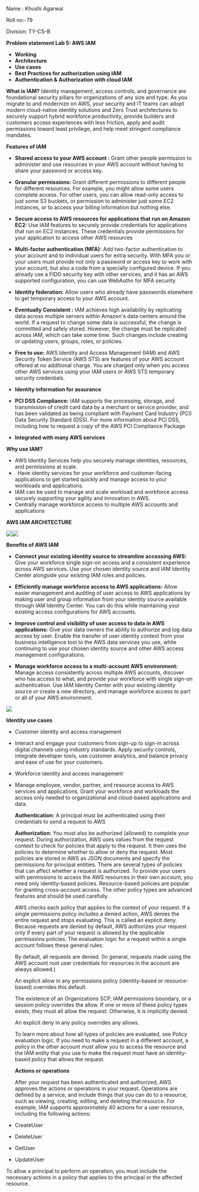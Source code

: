 ﻿Name : Khushi Agarwal

Roll no:-79

Division: TY-CS-B

**Problem statement Lab 5: AWS IAM**

- **Working**
- **Architecture**
- **Use cases**
- **Best Practices for authorization using IAM**
- **Authentication & Authorization with cloud IAM**

**What is IAM?**
Identity management, access controls, and governance are foundational security pillars for organizations of any size and type. As you migrate to and modernize on AWS, your security and IT teams can adopt modern cloud-native identity solutions and Zero Trust architectures to securely support hybrid workforce productivity, provide builders and customers access experiences with less friction, apply and audit permissions toward least privilege, and help meet stringent compliance mandates.


**Features of IAM**

- **Shared access to your AWS account :** Grant other people permission to administer and use resources in your AWS account without having to share your password or access key.

- **Granular permissions:** Grant different permissions to different people for different resources. For example, you might allow some users complete access. For other users, you can allow read-only access to just some S3 buckets, or permission to administer just some EC2 instances, or to access your billing information but nothing else.

- **Secure access to AWS resources for applications that run on Amazon EC2:** Use IAM features to securely provide credentials for applications that run on EC2 instances. These credentials provide permissions for your application to access other AWS resources

- **Multi-factor authentication (MFA):**  Add two-factor authentication to your account and to individual users for extra security. With MFA you or your users must provide not only a password or access key to work with your account, but also a code from a specially configured device. If you already use a FIDO security key with other services, and it has an AWS supported configuration, you can use WebAuthn for MFA security.

- **Identity federation:** Allow users who already have passwords elsewhere to get temporary access to your AWS account.

- **Eventually Consistent :** IAM achieves high availability by replicating data across multiple servers within Amazon's data centers around the world. If a request to change some data is successful, the change is committed and safely stored. However, the change must be replicated across IAM, which can take some time. Such changes include creating or updating users, groups, roles, or policies. 


- **Free to use:** AWS Identity and Access Management (IAM) and AWS Security Token Service (AWS STS) are features of your AWS account offered at no additional charge. You are charged only when you access other AWS services using your IAM users or AWS STS temporary security credentials. 

- **Identity information for assurance**

- **PCI DSS Compliance:** IAM supports the processing, storage, and transmission of credit card data by a merchant or service provider, and has been validated as being compliant with Payment Card Industry (PCI) Data Security Standard (DSS). For more information about PCI DSS, including how to request a copy of the AWS PCI Compliance Package

- **Integrated with many AWS services**


**Why use IAM?**

- AWS Identity Services help you securely manage identities, resources, and permissions at scale.
- ` `Have identity services for your workforce and customer-facing applications to get started quickly and manage access to your workloads and applications. 
- IAM can be used to manage and scale workload and workforce access securely supporting your agility and innovation in AWS. 
- Centrally manage workforce access to multiple AWS accounts and applications


**AWS IAM ARCHITECTURE**

![](Aspose.Words.aa4aeb2a-2851-491e-bb91-92cc1fd3cf89.001.png)![](Aspose.Words.aa4aeb2a-2851-491e-bb91-92cc1fd3cf89.002.png)

**Benefits of AWS IAM**

- **Connect your existing identity source to streamline accessing AWS:** Give your workforce single sign-on access and a consistent experience across AWS services. Use your chosen identity source and IAM Identity Center alongside your existing IAM roles and policies.

- **Efficiently manage workforce access to AWS applications:** Allow easier management and auditing of user access to AWS applications by making user and group information from your identity source available through IAM Identity Center. You can do this while maintaining your existing access configurations for AWS accounts.

- **Improve control and visibility of user access to data in AWS applications:** Give your data owners the ability to authorize and log data access by user. Enable the transfer of user identity context from your business intelligence tool to the AWS data services you use, while continuing to use your chosen identity source and other AWS access management configurations.

- **Manage workforce access to a multi-account AWS environment:** Manage access consistently across multiple AWS accounts, discover who has access to what, and provide your workforce with single sign-on authentication. Use IAM Identity Center with your existing identity source or create a new directory, and manage workforce access to part or all of your AWS environment.

![](Aspose.Words.aa4aeb2a-2851-491e-bb91-92cc1fd3cf89.003.png)

**Identity use cases**

- Customer identity and access management
- Interact and engage your customers from sign-up to sign-in across digital channels using industry standards. Apply security controls, integrate developer tools, use customer analytics, and balance privacy and ease of use for your customers. 
- Workforce identity and access management
- Manage employee, vendor, partner, and resource access to AWS services and applications. Grant your workforce and workloads the access only needed to organizational and cloud-based applications and data.


  **Authentication:** A principal must be authenticated using their credentials to send a request to AWS

  **Authorization:**  You must also be authorized (allowed) to complete your request. During authorization, AWS uses values from the request context to check for policies that apply to the request. It then uses the policies to determine whether to allow or deny the request. Most policies are stored in AWS as JSON documents and specify the permissions for principal entities. There are several types of policies that can affect whether a request is authorized. To provide your users with permissions to access the AWS resources in their own account, you need only identity-based policies. Resource-based policies are popular for granting cross-account access. The other policy types are advanced features and should be used carefully.

  AWS checks each policy that applies to the context of your request. If a single permissions policy includes a denied action, AWS denies the entire request and stops evaluating. This is called an explicit deny. Because requests are denied by default, AWS authorizes your request only if every part of your request is allowed by the applicable permissions policies. The evaluation logic for a request within a single account follows these general rules:

  By default, all requests are denied. (In general, requests made using the AWS account root user credentials for resources in the account are always allowed.)

  An explicit allow in any permissions policy (identity-based or resource-based) overrides this default.

  The existence of an Organizations SCP, IAM permissions boundary, or a session policy overrides the allow. If one or more of these policy types exists, they must all allow the request. Otherwise, it is implicitly denied.

  An explicit deny in any policy overrides any allows.

  To learn more about how all types of policies are evaluated, see Policy evaluation logic. If you need to make a request in a different account, a policy in the other account must allow you to access the resource and the IAM entity that you use to make the request must have an identity-based policy that allows the request.

  **Actions or operations**

  After your request has been authenticated and authorized, AWS approves the actions or operations in your request. Operations are defined by a service, and include things that you can do to a resource, such as viewing, creating, editing, and deleting that resource. For example, IAM supports approximately 40 actions for a user resource, including the following actions:

- CreateUser

- DeleteUser

- GetUser

- UpdateUser

To allow a principal to perform an operation, you must include the necessary actions in a policy that applies to the principal or the affected resource.
